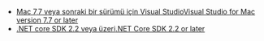 * [<span data-ttu-id="c3ff2-101">Mac 7,7 veya sonraki bir sürümü için Visual Studio</span><span class="sxs-lookup"><span data-stu-id="c3ff2-101">Visual Studio for Mac version 7.7 or later</span></span>](https://www.visualstudio.com/downloads/)
* [<span data-ttu-id="c3ff2-102">.NET core SDK 2.2 veya üzeri</span><span class="sxs-lookup"><span data-stu-id="c3ff2-102">.NET Core SDK 2.2 or later</span></span>](https://www.microsoft.com/net/download/all)